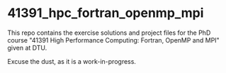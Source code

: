 # 41391_hpc_fortran_openmp_mpi
This repo contains the exercise solutions and project files for the PhD course "41391 High Performance Computing: Fortran, OpenMP and MPI" given at DTU.

Excuse the dust, as it is a work-in-progress.
